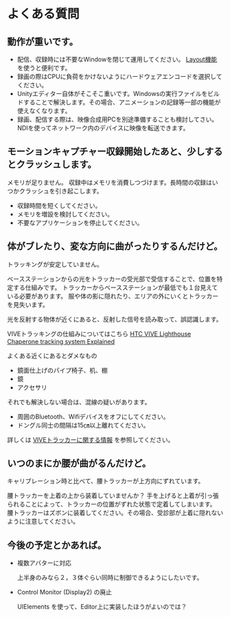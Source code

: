 # よくある質問

## 動作が重いです。

+ 配信、収録時には不要なWindowを閉じて運用してください。
[Layout機能](http://tsubakit1.hateblo.jp/entry/2014/12/15/013815) を使うと便利です。
+ 録画の際はCPUに負荷をかけないようにハードウェアエンコードを選択してください。
+ Unityエディター自体がそこそこ重いです。Windowsの実行ファイルをビルドすることで解決します。その場合、アニメーションの記録等一部の機能が使えなくなります。
+ 録画、配信する際は、映像合成用PCを別途準備することも検討してさい。NDIを使ってネットワーク内のデバイスに映像を転送できます。

## モーションキャプチャー収録開始したあと、少しするとクラッシュします。

メモリが足りません。
収録中はメモリを消費しつづけます。長時間の収録はいつかクラッシュを引き起こします。

+ 収録時間を短くしてください。
+ メモリを増設を検討してください。
+ 不要なアプリケーションを停止してください。

## 体がブレたり、変な方向に曲がったりするんだけど。

トラッキングが安定していません。

ベースステーションからの光をトラッカーの受光部で受信することで、位置を特定する仕組みです。
トラッカーからベースステーションが最低でも１台見えている必要があります。
服や体の影に隠れたり、エリアの外にいくとトラッカーを見失います。

光を反射する物体が近くにあると、反射した信号を読み取って、誤認識します。

VIVEトラッキングの仕組みについてはこちら [HTC VIVE Lighthouse Chaperone tracking system Explained](https://www.youtube.com/watch?v=J54dotTt7k0)

よくある近くにあるとダメなもの

+ 鏡面仕上げのパイプ椅子、机、棚
+ 鏡
+ アクセサリ

それでも解決しない場合は、混線の疑いがあります。

+ 周囲のBluetooth、Wifiデバイスをオフにしてください。
+ ドングル同士の間隔は15㎝以上離れてください。

詳しくは [VIVEトラッカーに関する情報](https://twitter.com/i/moments/1052453271670022144) を参照してください。


## いつのまにか腰が曲がるんだけど。

キャリブレーション時と比べて、腰トラッカーが上方向にずれています。

腰トラッカーを上着の上から装着していませんか？
手を上げると上着が引っ張られることによって、トラッカーの位置がずれた状態で定着してしまいます。
腰トラッカーはズボンに装着してください。その場合、受診部が上着に隠れないように注意してください。


## 今後の予定とかあれば。

+ 複数アバターに対応

    上半身のみなら２，３体ぐらい同時に制御できるようにしたいです。

+ Control Monitor (Display2) の廃止

    UIElements を使って、Editor上に実装したほうがよいのでは？
